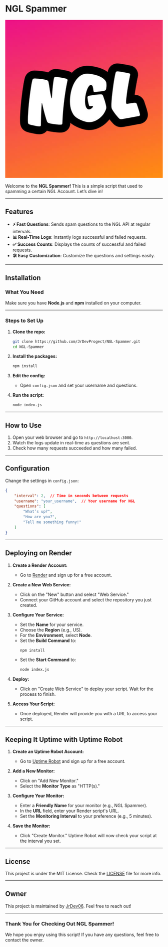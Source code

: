 
# NGL Spammer

![NGL Spammer Logo](logo.jpeg)

Welcome to the **NGL Spammer!** This is a simple script that used to spamming a certain NGL Account. Let’s dive in!

---

## Features

- **⚡ Fast Questions**: Sends spam questions to the NGL API at regular intervals.
- **📊 Real-Time Logs**: Instantly logs successful and failed requests.
- **✅ Success Counts**: Displays the counts of successful and failed requests.
- **🛠️ Easy Customization**: Customize the questions and settings easily.

---

## Installation

### What You Need

Make sure you have **Node.js** and **npm** installed on your computer.

---

### Steps to Set Up

1. **Clone the repo:**
   ```bash
   git clone https://github.com/JrDevProgect/NGL-Spammer.git
   cd NGL-Spammer
   ```

2. **Install the packages:**
   ```bash
   npm install
   ```

3. **Edit the config:**
   - Open `config.json` and set your username and questions.

4. **Run the script:**
   ```bash
   node index.js
   ```

---

## How to Use

1. Open your web browser and go to `http://localhost:3000`.
2. Watch the logs update in real-time as questions are sent.
3. Check how many requests succeeded and how many failed.

---

## Configuration

Change the settings in `config.json`:

```json
{
    "interval": 2,  // Time in seconds between requests
    "username": "your_username",  // Your username for NGL
    "questions": [
        "What’s up?",
        "How are you?",
        "Tell me something funny!"
    ]
}
```

---

## Deploying on Render

1. **Create a Render Account:**
   - Go to [Render](https://render.com) and sign up for a free account.

2. **Create a New Web Service:**
   - Click on the "New" button and select "Web Service."
   - Connect your GitHub account and select the repository you just created.

3. **Configure Your Service:**
   - Set the **Name** for your service.
   - Choose the **Region** (e.g., US).
   - For the **Environment**, select **Node**.
   - Set the **Build Command** to:
     ```bash
     npm install
     ```
   - Set the **Start Command** to:
     ```bash
     node index.js
     ```

4. **Deploy:**
   - Click on "Create Web Service" to deploy your script. Wait for the process to finish.

5. **Access Your Script:**
   - Once deployed, Render will provide you with a URL to access your script.

---

## Keeping It Uptime with Uptime Robot

1. **Create an Uptime Robot Account:**
   - Go to [Uptime Robot](https://uptimerobot.com) and sign up for a free account.

2. **Add a New Monitor:**
   - Click on "Add New Monitor."
   - Select the **Monitor Type** as "HTTP(s)."

3. **Configure Your Monitor:**
   - Enter a **Friendly Name** for your monitor (e.g., NGL Spammer).
   - In the **URL** field, enter your Render script's URL.
   - Set the **Monitoring Interval** to your preference (e.g., 5 minutes).

4. **Save the Monitor:**
   - Click "Create Monitor." Uptime Robot will now check your script at the interval you set.

---

## License

This project is under the MIT License. Check the [LICENSE](LICENSE) file for more info.

---

## Owner

This project is maintained by [JrDev06](https://www.facebook.com/profile.php?id=100091592152325). Feel free to reach out!

---

### Thank You for Checking Out NGL Spammer!

We hope you enjoy using this script! If you have any questions, feel free to contact the owner.

